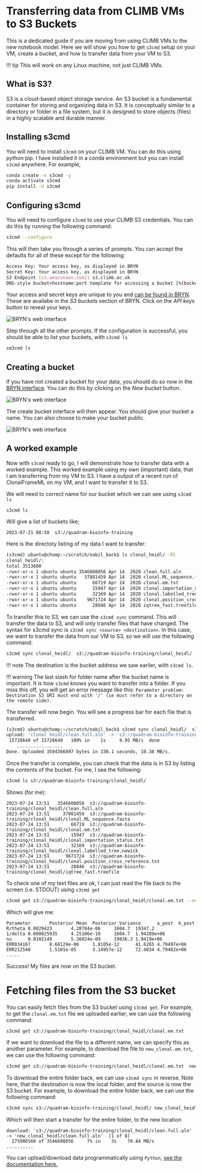 # Transferring data from CLIMB VMs to S3 Buckets 

This is a dedicated guide if you are moving from using CLIMB VMs to the new notebook model. Here we will show you how to get `s3cmd` setup on your VM, create a bucket, and how to transfer data from your VM to S3. 

<!-- prettier-ignore -->
!!! tip 
    This will work on any Linux machine, not just CLIMB VMs.

## What is S3?
S3 is a cloud-based object storage service. An S3 bucket is a fundamental container for storing and organizing data in S3. It is conceptually similar to a directory or folder in a file system, but it is designed to store objects (files) in a highly scalable and durable manner.

## Installing s3cmd

You will need to install `s3cmd` on your CLIMB VM. You can do this using python pip. I have installed it in a conda environment but you can install `s3cmd` anywhere. For example,

```bash
conda create -n s3cmd -y
conda activate s3cmd
pip install -U s3cmd
```

## Configuring s3cmd

You will need to configure `s3cmd` to use your CLIMB S3 credentials. You can do this by running the following command:

```bash 
s3cmd --configure
```

This will then take you through a series of prompts. You can accept the defaults for all of these except for the following:

```bash
Access Key: Your access key, as displayed in BRYN
Secret Key: Your access key, as displayed in BRYN
S3 Endpoint [s3.amazonaws.com]: s3.climb.ac.uk
DNS-style bucket+hostname:port template for accessing a bucket [%(bucket)s.s3.amazonaws.com]: %(bucket)s.s3.climb.ac.uk
```

Your access and secret keys are unique to you and [can be found in BRYN](https://bryn.climb.ac.uk/teams/V83D0V0XNKZ/buckets). 
These are availabe in the *S3 buckets* section of BRYN. Click on the *API keys* button to reveal your keys.

![BRYN's web interface](./img/bryn-s3-bucket-key.png)

Step through all the other prompts. If the configuration is successful, you should be able to list your buckets, with `s3cmd ls`

```bash
sm3cmd ls
```

## Creating a bucket

If you have not created a bucket for your data, you should do so now in the [BRYN interface](https://bryn.climb.ac.uk/teams/V83D0V0XNKZ/buckets). You can do this by clicking on the *New bucket* button.

![BRYN's web interface](./img/bryn-s3-bucket-key.png)

The create bucket interface will then appear. You should give your bucket a name. You can also choose to make your bucket public.

![BRYN's web interface](./img/create-bucket.png)


## A worked example

Now with `s3cmd` ready to go, I will demonstrate how to transfer data with a worked example. This worked example using my own (important) data, that I am transferring from my VM to S3. I have a output of a recent run of ClonalFrameML on my VM, and I want to transfer it to S3. 

We will need to correct name for our bucket which we can see using `s3cmd ls`

```
s3cmd ls
```

Will give a list of buckets like;

```
2023-07-21 08:50  s3://quadram-bioinfo-training
```

Here is the directoty listing of my data I want to transfer:


```bash
(s3cmd) ubuntu@chomp:~/scratch/nabil_back$ ls clonal_heidl/ -Rl
clonal_heidl/:
total 3513600
-rwxr-xr-x 1 ubuntu ubuntu 3546608056 Apr 14  2020 clean.full.aln
-rwxr-xr-x 1 ubuntu ubuntu   37881459 Apr 14  2020 clonal.ML_sequence.fasta
-rwxr-xr-x 1 ubuntu ubuntu      66719 Apr 14  2020 clonal.em.txt
-rwxr-xr-x 1 ubuntu ubuntu      15947 Apr 14  2020 clonal.importation_status.txt
-rwxr-xr-x 1 ubuntu ubuntu      32169 Apr 14  2020 clonal.labelled_tree.newick
-rwxr-xr-x 1 ubuntu ubuntu    9671724 Apr 14  2020 clonal.position_cross_reference.txt
-rwxr-xr-x 1 ubuntu ubuntu      28846 Apr 14  2020 iqtree_fast.treefile
```

To transfer this to S3, we can use the `s3cmd sync` command. This will transfer the data to S3, and will only transfer files that have changed.
The syntax for s3cmd sync is `s3cmd sync <source> <destination>`. In this case, we want to transfer the data from our VM to S3, so we will use the following command:

```bash
s3cmd sync clonal_heidl/  s3://quadram-bioinfo-training/clonal_heidl/
```

<!-- prettier-ignore -->
!!! note 
    The destination is the bucket address we saw earlier, with `s3cmd ls`. 

<!-- prettier-ignore -->
!!! warning 
    The last slash for folder name after the bucket name is important. It is how `s3cmd` knows you want to transfer into a folder. If you miss this off, you will get an error message like this:
    `Parameter problem: Destination S3 URI must end with '/' (ie must refer to a directory on the remote side).`


The transfer will now begin. You will see a progress bar for each file that is transferred.

```bash
(s3cmd) ubuntu@chomp:~/scratch/nabil_back$ s3cmd sync clonal_heidl/  s3://quadram-bioinfo-training/clonal_heidl/
upload: 'clonal_heidl/clean.full.aln' -> 's3://quadram-bioinfo-training/clean.full.aln'  [part 1 of 226, 15MB] [1 of 8]
 15728640 of 15728640   100% in    1s     9.95 MB/s  done
    .................
Done. Uploaded 3594366897 bytes in 330.1 seconds, 10.38 MB/s.
```

Once the transfer is complete, you can check that the data is in S3 by listing the contents of the bucket. For me, I see the following:

```bash
s3cmd ls s3://quadram-bioinfo-training/clonal_heidl/
```

Shows (for me): 
```
2023-07-24 13:51   3546608056  s3://quadram-bioinfo-training/clonal_heidl/clean.full.aln
2023-07-24 13:51     37881459  s3://quadram-bioinfo-training/clonal_heidl/clonal.ML_sequence.fasta
2023-07-24 13:51        66719  s3://quadram-bioinfo-training/clonal_heidl/clonal.em.txt
2023-07-24 13:51        15947  s3://quadram-bioinfo-training/clonal_heidl/clonal.importation_status.txt
2023-07-24 13:51        32169  s3://quadram-bioinfo-training/clonal_heidl/clonal.labelled_tree.newick
2023-07-24 13:51      9671724  s3://quadram-bioinfo-training/clonal_heidl/clonal.position_cross_reference.txt
2023-07-24 13:51        28846  s3://quadram-bioinfo-training/clonal_heidl/iqtree_fast.treefile
```

To check one of my text files are ok, I can just read the file back to the screen (i.e. STDOUT) using `s3cmd get`

```bash
s3cmd get s3://quadram-bioinfo-training/clonal_heidl/clonal.em.txt --no-progress  - | more
``` 

Which will give me:

```
Parameter       Posterior Mean  Posterior Variance      a_post  b_post
R/theta 0.0829423       4.28704e-06     1604.7  19347.2
1/delta 0.000825935     4.25106e-10     1604.7  1.94289e+06
nu      0.0102149       5.26024e-09     19836.3 1.9419e+06
ERR034167       8.68129e-06     1.8105e-12      41.6265 4.79497e+06
ERR212540       1.5101e-05      3.14957e-12     72.4034 4.79462e+06
.....
```

Success! My files are now on the S3 bucket.

# Fetching files from the S3 bucket
You can easily fetch files from the S3 bucket using `s3cmd get`. For example, to get the `clonal.em.txt` file we uploaded earlier, we can use the following command:

```bash
s3cmd get s3://quadram-bioinfo-training/clonal_heidl/clonal.em.txt 
```

If we want to download the file to a different name, we can specify this as another parameter. For example, to download the file to `new_clonal.em.txt`, we can use the following command:

```bash
s3cmd get s3://quadram-bioinfo-training/clonal_heidl/clonal.em.txt  new_clonal.em.txt
```

To download the entire folder back, we can use `s3cmd sync` in reverse. Note here, that the destination is now the local folder, and the source is now the S3 bucket. For example, to download the entire folder back, we can use the following command:

```bash
s3cmd sync s3://quadram-bioinfo-training/clonal_heidl/ new_clonal_heidl/
```

Which will then start a transfer for the entire folder, to the new location 
```
download: 's3://quadram-bioinfo-training/clonal_heidl/clean.full.aln' -> 'new_clonal_heidl/clean.full.aln'  [1 of 8]
  275906560 of 3546608056     7% in    3s    70.84 MB/s
..........
```

You can upload/download data programmatically using `Python`, [see the documentation here.](program-s3-fetch.md)